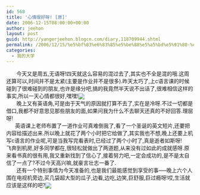 ```yaml
---
id: 560
title: '心情很好呀! [原]'
date: 2006-12-15T08:00:00+00:00
author: jeehon
layout: post
guid: http://yangerjeehon.blogcn.com/diary,118709944.shtml
permalink: /2006/12/15/%e5%bf%83%e6%83%85%e5%be%88%e5%a5%bd%e5%91%80-%e5%8e%9f/
categories:
  - 我的大学
---
```

&nbsp;&nbsp;&nbsp;&nbsp;&nbsp;&nbsp; 今天又是周五,无语呀!四天就这么容易的混过去了,其实也不全是混的哦.这周还算可以,时间并不是太紧(主要是作业并不是很多).昨天太巧了,上c语言课的时候碰到了很难碰到的朋友,也许是缘分吧,搞的我竟然半天说不出话了,很难相信这样的事实,所以一天心情都很好,嘿嘿!<img src="http://login.blogcn.com/images/em/2/14.gif" align="absMiddle" border="0" />  
&nbsp;&nbsp;&nbsp;&nbsp;&nbsp;&nbsp; 晚上又有英语角,可是由于天气的原因就打算不去了,实在是冷呀.不过一切都是借口,我都不好意思见那些朋友的面,如果问我为什么不去聊天还真的不好回答.理屈呀!  
&nbsp;&nbsp;&nbsp;&nbsp;&nbsp; 英语课上老师布置了一道作业可真难倒我了,看了一个圣诞的英文短片,还要把内容给描述出来.所以晚上就花了两个小时把它给做了,其实我也不想,晚上还要上机写c语言的作业呢,可是当我写完看表时,已经过了两个小时了,真是逝者如斯呀!  
飞奔到机房,好多同学都在,很轻松就做出了两道题,从来没有过如此的成就感呀.原来看书真的很有用,我又重新找到了信心了,接着努力吧,一定会成功的,是不是太自信了一点了?不过今天高兴嘛,就豪言壮志一番了.  
&nbsp;&nbsp;&nbsp;&nbsp;&nbsp;&nbsp; 还有一个特别事情为今天准备的,也是我们最能感觉到享受的事&#8212;&#8211;晚上六个人围在电视机旁边,买几袋超大型的瓜子,边看,边吃,边笑,巨舒服,巨过瘾呀!哎,生活就应该是这样的吧?<img src="http://login.blogcn.com/images/em/2/21.gif" align="absMiddle" border="0" />